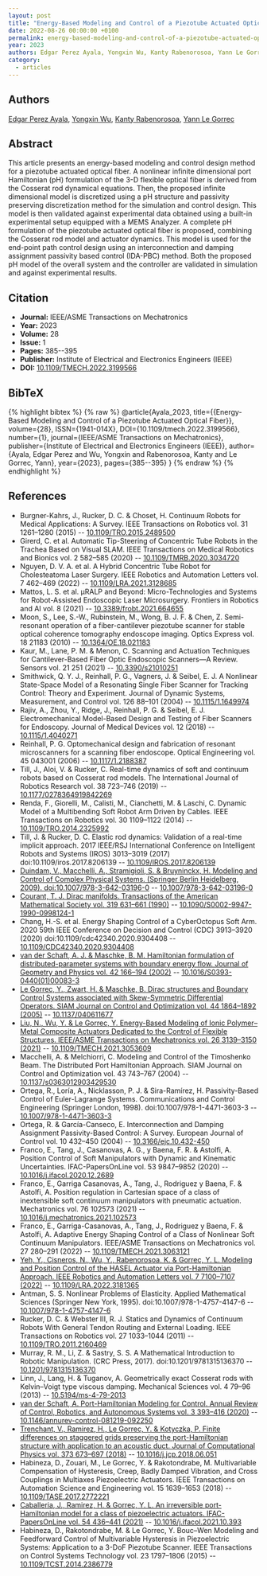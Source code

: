 ```yaml
---
layout: post
title: "Energy-Based Modeling and Control of a Piezotube Actuated Optical Fiber"
date: 2022-08-26 00:00:00 +0100
permalink: energy-based-modeling-and-control-of-a-piezotube-actuated-optical-fiber
year: 2023
authors: Edgar Perez Ayala, Yongxin Wu, Kanty Rabenorosoa, Yann Le Gorrec
category:
  - articles
---
```

 
## Authors
[Edgar Perez Ayala](authors/edgar_perez_ayala), [Yongxin Wu](authors/yongxin_wu), [Kanty Rabenorosoa](authors/kanty_rabenorosoa), [Yann Le Gorrec](authors/yann_le_gorrec)
 
## Abstract
This article presents an energy-based modeling and control design method for a piezotube actuated optical fiber. A nonlinear infinite dimensional port Hamiltonian (pH) formulation of the 3-D flexible optical fiber is derived from the Cosserat rod dynamical equations. Then, the proposed infinite dimensional model is discretized using a pH structure and passivity preserving discretization method for the simulation and control design. This model is then validated against experimental data obtained using a built-in experimental setup equipped with a MEMS Analyzer. A complete pH formulation of the piezotube actuated optical fiber is proposed, combining the Cosserat rod model and actuator dynamics. This model is used for the end-point path control design using an interconnection and damping assignment passivity based control (IDA-PBC) method. Both the proposed pH model of the overall system and the controller are validated in simulation and against experimental results.
 
## Citation
- **Journal:** IEEE/ASME Transactions on Mechatronics
- **Year:** 2023
- **Volume:** 28
- **Issue:** 1
- **Pages:** 385--395
- **Publisher:** Institute of Electrical and Electronics Engineers (IEEE)
- **DOI:** [10.1109/TMECH.2022.3199566](https://doi.org/10.1109/TMECH.2022.3199566)
 
## BibTeX
{% highlight bibtex %}
{% raw %}
@article{Ayala_2023,
  title={{Energy-Based Modeling and Control of a Piezotube Actuated Optical Fiber}},
  volume={28},
  ISSN={1941-014X},
  DOI={10.1109/tmech.2022.3199566},
  number={1},
  journal={IEEE/ASME Transactions on Mechatronics},
  publisher={Institute of Electrical and Electronics Engineers (IEEE)},
  author={Ayala, Edgar Perez and Wu, Yongxin and Rabenorosoa, Kanty and Le Gorrec, Yann},
  year={2023},
  pages={385--395}
}
{% endraw %}
{% endhighlight %}
 
## References
- Burgner-Kahrs, J., Rucker, D. C. & Choset, H. Continuum Robots for Medical Applications: A Survey. IEEE Transactions on Robotics vol. 31 1261–1280 (2015) -- [10.1109/TRO.2015.2489500](https://doi.org/10.1109/TRO.2015.2489500)
- Girerd, C. et al. Automatic Tip-Steering of Concentric Tube Robots in the Trachea Based on Visual SLAM. IEEE Transactions on Medical Robotics and Bionics vol. 2 582–585 (2020) -- [10.1109/TMRB.2020.3034720](https://doi.org/10.1109/TMRB.2020.3034720)
- Nguyen, D. V. A. et al. A Hybrid Concentric Tube Robot for Cholesteatoma Laser Surgery. IEEE Robotics and Automation Letters vol. 7 462–469 (2022) -- [10.1109/LRA.2021.3128685](https://doi.org/10.1109/LRA.2021.3128685)
- Mattos, L. S. et al. μRALP and Beyond: Micro-Technologies and Systems for Robot-Assisted Endoscopic Laser Microsurgery. Frontiers in Robotics and AI vol. 8 (2021) -- [10.3389/frobt.2021.664655](https://doi.org/10.3389/frobt.2021.664655)
- Moon, S., Lee, S.-W., Rubinstein, M., Wong, B. J. F. & Chen, Z. Semi-resonant operation of a fiber-cantilever piezotube scanner for stable optical coherence tomography endoscope imaging. Optics Express vol. 18 21183 (2010) -- [10.1364/OE.18.021183](https://doi.org/10.1364/OE.18.021183)
- Kaur, M., Lane, P. M. & Menon, C. Scanning and Actuation Techniques for Cantilever-Based Fiber Optic Endoscopic Scanners—A Review. Sensors vol. 21 251 (2021) -- [10.3390/s21010251](https://doi.org/10.3390/s21010251)
- Smithwick, Q. Y. J., Reinhall, P. G., Vagners, J. & Seibel, E. J. A Nonlinear State-Space Model of a Resonating Single Fiber Scanner for Tracking Control: Theory and Experiment. Journal of Dynamic Systems, Measurement, and Control vol. 126 88–101 (2004) -- [10.1115/1.1649974](https://doi.org/10.1115/1.1649974)
- Rajiv, A., Zhou, Y., Ridge, J., Reinhall, P. G. & Seibel, E. J. Electromechanical Model-Based Design and Testing of Fiber Scanners for Endoscopy. Journal of Medical Devices vol. 12 (2018) -- [10.1115/1.4040271](https://doi.org/10.1115/1.4040271)
- Reinhall, P. G. Optomechanical design and fabrication of resonant microscanners for a scanning fiber endoscope. Optical Engineering vol. 45 043001 (2006) -- [10.1117/1.2188387](https://doi.org/10.1117/1.2188387)
- Till, J., Aloi, V. & Rucker, C. Real-time dynamics of soft and continuum robots based on Cosserat rod models. The International Journal of Robotics Research vol. 38 723–746 (2019) -- [10.1177/0278364919842269](https://doi.org/10.1177/0278364919842269)
- Renda, F., Giorelli, M., Calisti, M., Cianchetti, M. & Laschi, C. Dynamic Model of a Multibending Soft Robot Arm Driven by Cables. IEEE Transactions on Robotics vol. 30 1109–1122 (2014) -- [10.1109/TRO.2014.2325992](https://doi.org/10.1109/TRO.2014.2325992)
- Till, J. & Rucker, D. C. Elastic rod dynamics: Validation of a real-time implicit approach. 2017 IEEE/RSJ International Conference on Intelligent Robots and Systems (IROS) 3013–3019 (2017) doi:10.1109/iros.2017.8206139 -- [10.1109/IROS.2017.8206139](https://doi.org/10.1109/IROS.2017.8206139)
- [Duindam, V., Macchelli, A., Stramigioli, S. & Bruyninckx, H. Modeling and Control of Complex Physical Systems. (Springer Berlin Heidelberg, 2009). doi:10.1007/978-3-642-03196-0](modeling-and-control-of-complex-physical-systems) -- [10.1007/978-3-642-03196-0](https://doi.org/10.1007/978-3-642-03196-0)
- [Courant, T. J. Dirac manifolds. Transactions of the American Mathematical Society vol. 319 631–661 (1990)](dirac-manifolds) -- [10.1090/S0002-9947-1990-0998124-1](https://doi.org/10.1090/S0002-9947-1990-0998124-1)
- Chang, H.-S. et al. Energy Shaping Control of a CyberOctopus Soft Arm. 2020 59th IEEE Conference on Decision and Control (CDC) 3913–3920 (2020) doi:10.1109/cdc42340.2020.9304408 -- [10.1109/CDC42340.2020.9304408](https://doi.org/10.1109/CDC42340.2020.9304408)
- [van der Schaft, A. J. & Maschke, B. M. Hamiltonian formulation of distributed-parameter systems with boundary energy flow. Journal of Geometry and Physics vol. 42 166–194 (2002)](hamiltonian-formulation-of-distributed-parameter-systems-with-boundary-energy-flow) -- [10.1016/S0393-0440(01)00083-3](https://doi.org/10.1016/S0393-0440(01)00083-3)
- [Le Gorrec, Y., Zwart, H. & Maschke, B. Dirac structures and Boundary Control Systems associated with Skew-Symmetric Differential Operators. SIAM Journal on Control and Optimization vol. 44 1864–1892 (2005)](dirac-structures-and-boundary-control-systems-associated-with-skew-symmetric-differential-operators) -- [10.1137/040611677](https://doi.org/10.1137/040611677)
- [Liu, N., Wu, Y. & Le Gorrec, Y. Energy-Based Modeling of Ionic Polymer–Metal Composite Actuators Dedicated to the Control of Flexible Structures. IEEE/ASME Transactions on Mechatronics vol. 26 3139–3150 (2021)](energy-based-modeling-of-ionic-polymer-metal-composite-actuators-dedicated-to-the-control-of-flexible-structures) -- [10.1109/TMECH.2021.3053609](https://doi.org/10.1109/TMECH.2021.3053609)
- Macchelli, A. & Melchiorri, C. Modeling and Control of the Timoshenko Beam. The Distributed Port Hamiltonian Approach. SIAM Journal on Control and Optimization vol. 43 743–767 (2004) -- [10.1137/s0363012903429530](https://doi.org/10.1137/s0363012903429530)
- Ortega, R., Loría, A., Nicklasson, P. J. & Sira-Ramírez, H. Passivity-Based Control of Euler-Lagrange Systems. Communications and Control Engineering (Springer London, 1998). doi:10.1007/978-1-4471-3603-3 -- [10.1007/978-1-4471-3603-3](https://doi.org/10.1007/978-1-4471-3603-3)
- Ortega, R. & García-Canseco, E. Interconnection and Damping Assignment Passivity-Based Control: A Survey. European Journal of Control vol. 10 432–450 (2004) -- [10.3166/ejc.10.432-450](https://doi.org/10.3166/ejc.10.432-450)
- Franco, E., Tang, J., Casanovas, A. G., y Baena, F. R. & Astolfi, A. Position Control of Soft Manipulators with Dynamic and Kinematic Uncertainties. IFAC-PapersOnLine vol. 53 9847–9852 (2020) -- [10.1016/j.ifacol.2020.12.2689](https://doi.org/10.1016/j.ifacol.2020.12.2689)
- Franco, E., Garriga Casanovas, A., Tang, J., Rodriguez y Baena, F. & Astolfi, A. Position regulation in Cartesian space of a class of inextensible soft continuum manipulators with pneumatic actuation. Mechatronics vol. 76 102573 (2021) -- [10.1016/j.mechatronics.2021.102573](https://doi.org/10.1016/j.mechatronics.2021.102573)
- Franco, E., Garriga-Casanovas, A., Tang, J., Rodriguez y Baena, F. & Astolfi, A. Adaptive Energy Shaping Control of a Class of Nonlinear Soft Continuum Manipulators. IEEE/ASME Transactions on Mechatronics vol. 27 280–291 (2022) -- [10.1109/TMECH.2021.3063121](https://doi.org/10.1109/TMECH.2021.3063121)
- [Yeh, Y., Cisneros, N., Wu, Y., Rabenorosoa, K. & Gorrec, Y. L. Modeling and Position Control of the HASEL Actuator via Port-Hamiltonian Approach. IEEE Robotics and Automation Letters vol. 7 7100–7107 (2022)](modeling-and-position-control-of-the-hasel-actuator-via-port-hamiltonian-approach) -- [10.1109/LRA.2022.3181365](https://doi.org/10.1109/LRA.2022.3181365)
- Antman, S. S. Nonlinear Problems of Elasticity. Applied Mathematical Sciences (Springer New York, 1995). doi:10.1007/978-1-4757-4147-6 -- [10.1007/978-1-4757-4147-6](https://doi.org/10.1007/978-1-4757-4147-6)
- Rucker, D. C. & Webster III, R. J. Statics and Dynamics of Continuum Robots With General Tendon Routing and External Loading. IEEE Transactions on Robotics vol. 27 1033–1044 (2011) -- [10.1109/TRO.2011.2160469](https://doi.org/10.1109/TRO.2011.2160469)
- Murray, R. M., Li, Z. & Sastry, S. S. A Mathematical Introduction to Robotic Manipulation. (CRC Press, 2017). doi:10.1201/9781315136370 -- [10.1201/9781315136370](https://doi.org/10.1201/9781315136370)
- Linn, J., Lang, H. & Tuganov, A. Geometrically exact Cosserat rods with Kelvin–Voigt type viscous damping. Mechanical Sciences vol. 4 79–96 (2013) -- [10.5194/ms-4-79-2013](https://doi.org/10.5194/ms-4-79-2013)
- [van der Schaft, A. Port-Hamiltonian Modeling for Control. Annual Review of Control, Robotics, and Autonomous Systems vol. 3 393–416 (2020)](port-hamiltonian-modeling-for-control) -- [10.1146/annurev-control-081219-092250](https://doi.org/10.1146/annurev-control-081219-092250)
- [Trenchant, V., Ramirez, H., Le Gorrec, Y. & Kotyczka, P. Finite differences on staggered grids preserving the port-Hamiltonian structure with application to an acoustic duct. Journal of Computational Physics vol. 373 673–697 (2018)](finite-differences-on-staggered-grids-preserving-the-port-hamiltonian-structure-with-application-to-an-acoustic-duct) -- [10.1016/j.jcp.2018.06.051](https://doi.org/10.1016/j.jcp.2018.06.051)
- Habineza, D., Zouari, M., Le Gorrec, Y. & Rakotondrabe, M. Multivariable Compensation of Hysteresis, Creep, Badly Damped Vibration, and Cross Couplings in Multiaxes Piezoelectric Actuators. IEEE Transactions on Automation Science and Engineering vol. 15 1639–1653 (2018) -- [10.1109/TASE.2017.2772221](https://doi.org/10.1109/TASE.2017.2772221)
- [Caballeria, J., Ramirez, H. & Gorrec, Y. L. An irreversible port-Hamiltonian model for a class of piezoelectric actuators. IFAC-PapersOnLine vol. 54 436–441 (2021)](an-irreversible-port-hamiltonian-model-for-a-class-of-piezoelectric-actuators) -- [10.1016/j.ifacol.2021.10.393](https://doi.org/10.1016/j.ifacol.2021.10.393)
- Habineza, D., Rakotondrabe, M. & Le Gorrec, Y. Bouc–Wen Modeling and Feedforward Control of Multivariable Hysteresis in Piezoelectric Systems: Application to a 3-DoF Piezotube Scanner. IEEE Transactions on Control Systems Technology vol. 23 1797–1806 (2015) -- [10.1109/TCST.2014.2386779](https://doi.org/10.1109/TCST.2014.2386779)

